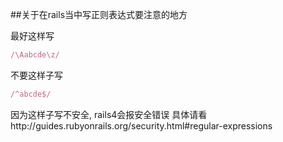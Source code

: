 ##关于在rails当中写正则表达式要注意的地方

最好这样写
```ruby
/\Aabcde\z/
```

不要这样子写
```ruby
/^abcde$/
```
因为这样子写不安全, rails4会报安全错误
具体请看http://guides.rubyonrails.org/security.html#regular-expressions
